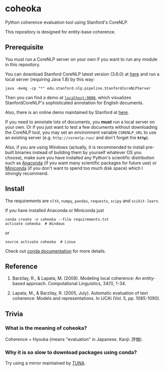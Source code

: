 # coheoka

Python coherence evaluation tool using Stanford's CoreNLP.

This repository is designed for entity-base coherence.

## Prerequisite

You must run a CoreNLP server on your own if you want to run any module in this repository.

You can download Stanford CoreNLP latest version (3.6.0) at [here](http://stanfordnlp.github.io/CoreNLP/download.html) and run a local server (requiring Java 1.8) by this way:

```
java -mx4g -cp "*" edu.stanford.nlp.pipeline.StanfordCoreNLPServer
```

Then you can find a demo at [`localhost:9000`](http://localhost:9000/), which visualizes StanfordCoreNLP's sophisticated annotation for English documents.

Also, there is an online demo maintained by Stanford at [here](http://corenlp.run/).

If you need to annotate lots of documents, you **must** run a local server on your own. Or if you just want to test a few documents without downloading the CoreNLP tool, you may set an environment variable `CORENLP_URL` to use an existing server (e.g. `http://corenlp.run/` and don't forget the **`http`**).

Also, if you are using Windows (actually, it is recommended to install pre-built binaries instead of building them by yourself whatever OS you choose), make sure you have installed any Python's scientific distribution such as [Anaconda](https://www.continuum.io/downloads) (if you want many scientific packages for future use) or [Miniconda](http://conda.pydata.org/miniconda.html) (if you don't want to spend too much disk space) which I strongly recommend.

## Install

The requirements are `nltk`, `numpy`, `pandas`, `requests`, `scipy` and `scikit-learn`.

If you have installed Anaconda or Miniconda just
```
conda create -n coheoka --file requirements.txt
activate coheoka  # Windows
```
or
```
source activate coheoka  # Linux
```

Check out [conda documentation](http://conda.pydata.org/docs/using/envs.html#create-an-environment) for more details.

## Reference
1. Barzilay, R., & Lapata, M. (2008).
    Modeling local coherence: An entity-based approach.
    Computational Linguistics, 34(1), 1-34.

2. Lapata, M., & Barzilay, R. (2005, July).
    Automatic evaluation of text coherence: Models and representations.
    In IJCAI (Vol. 5, pp. 1085-1090).

## Trivia

### What is the meaning of coheoka?

Coherence + Hyouka (means "evaluation" in Japanese. Kanji: 評価).

### Why it is so slow to download packages using conda?

Try using a mirror maintained by [TUNA](https://mirrors.tuna.tsinghua.edu.cn/help/anaconda/).
